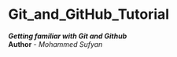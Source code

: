 # Git_and_GitHub_Tutorial
**_Getting familiar with Git and Github_**
<br>
**Author** - *Mohammed Sufyan*
